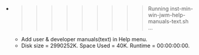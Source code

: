 * >>>>>>>>> Running inst-min-win-jwm-help-manuals-text.sh ...
  * Add user & developer manuals(text) in Help menu.
  * Disk size = 2990252K. Space Used = 40K. Runtime = 00:00:00:00.
